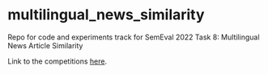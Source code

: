 # multilingual_news_similarity
Repo for code and experiments track for SemEval 2022 Task 8: Multilingual News Article Similarity

Link to the competitions [here](https://competitions.codalab.org/competitions/33835).
